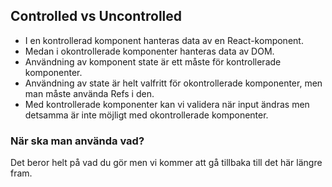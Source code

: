 ## Controlled vs Uncontrolled

- I en kontrollerad komponent hanteras data av en React-komponent.
- Medan i okontrollerade komponenter hanteras data av DOM.
- Användning av komponent state är ett måste för kontrollerade komponenter.
- Användning av state är helt valfritt för okontrollerade komponenter, men man måste använda Refs i den.
- Med kontrollerade komponenter kan vi validera när input ändras men detsamma är inte möjligt med okontrollerade komponenter.

### När ska man använda vad?

Det beror helt på vad du gör men vi kommer att gå tillbaka till det här längre fram.
